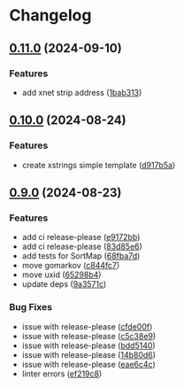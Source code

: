 # Changelog

## [0.11.0](https://github.com/vitalvas/gokit/compare/v0.10.0...v0.11.0) (2024-09-10)


### Features

* add xnet strip address ([1bab313](https://github.com/vitalvas/gokit/commit/1bab313fae2562b25e8cc12d42fabd792c21f3d1))

## [0.10.0](https://github.com/vitalvas/gokit/compare/v0.9.0...v0.10.0) (2024-08-24)


### Features

* create xstrings simple template ([d917b5a](https://github.com/vitalvas/gokit/commit/d917b5a8c58a2405eb74a3495a0e64b6623b4f01))

## [0.9.0](https://github.com/vitalvas/gokit/compare/v0.8.0...v0.9.0) (2024-08-23)


### Features

* add ci release-please ([e9172bb](https://github.com/vitalvas/gokit/commit/e9172bb473af00c32a39ed26774fd3f8a15d39dc))
* add ci release-please ([83d85e6](https://github.com/vitalvas/gokit/commit/83d85e6c044b0d1d664dbf4f2ccbc266525e6593))
* add tests for SortMap ([68fba7d](https://github.com/vitalvas/gokit/commit/68fba7d1157dc1be0a25de35ebfa173a89a3ab2f))
* move gomarkov ([c844fc7](https://github.com/vitalvas/gokit/commit/c844fc773ab051ac84aecb076e3cba816cc3fb64))
* move uxid ([65298b4](https://github.com/vitalvas/gokit/commit/65298b431fe0fc8aa399e7fc9b44bffe2652ab5d))
* update deps ([9a3571c](https://github.com/vitalvas/gokit/commit/9a3571c26299cae18119bf46c55107a330ce5754))


### Bug Fixes

* issue with release-please ([cfde00f](https://github.com/vitalvas/gokit/commit/cfde00fa4ade4bb331a6f66cac97fc2dc948dcda))
* issue with release-please ([c5c38e9](https://github.com/vitalvas/gokit/commit/c5c38e9b44e7913b4ac6f9158e3fd2cc5cf6063e))
* issue with release-please ([bdd5140](https://github.com/vitalvas/gokit/commit/bdd514000d18e0bf06d5fb4c42a001b8c019466d))
* issue with release-please ([14b80d6](https://github.com/vitalvas/gokit/commit/14b80d6f2bd2eccad6c7c36ede6457eb6dfb46bb))
* issue with release-please ([eae6c4c](https://github.com/vitalvas/gokit/commit/eae6c4c5ea22c5465e30cd419ef2c502d5a38b46))
* linter errors ([ef219c8](https://github.com/vitalvas/gokit/commit/ef219c86e52d2d7ffe4385d4f6adcc94a3c16067))
